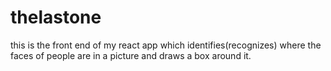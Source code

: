 # thelastone
this is the front end of my react app which identifies(recognizes) where the faces of people are in a picture and draws a box around it. 
